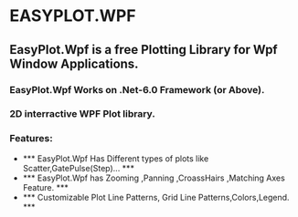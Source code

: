 # EASYPLOT.WPF
## EasyPlot.Wpf is a free Plotting Library for Wpf Window Applications.
### EasyPlot.Wpf Works on .Net-6.0 Framework (or Above).
### 2D interractive WPF Plot library.
### **Features**: 
*  *** EasyPlot.Wpf Has Different types of plots like Scatter,GatePulse(Step)... ***     
* *** EasyPlot.Wpf has Zooming ,Panning ,CroassHairs ,Matching Axes Feature. ***
* *** Customizable Plot Line Patterns, Grid Line Patterns,Colors,Legend. ***
